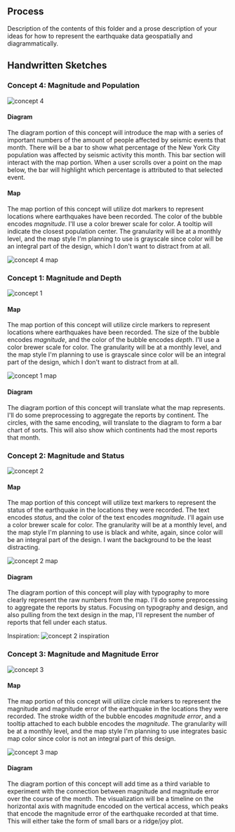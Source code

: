 ## Process

Description of the contents of this folder and a prose description of your ideas for how to represent
the earthquake data geospatially and diagrammatically.

## Handwritten Sketches

### Concept 4: Magnitude and Population

![concept 4](design_4.jpg)

#### Diagram
The diagram portion of this concept will introduce the map with a series of important numbers of the amount of people affected by seismic events that month. There will be a bar to show what percentage of the New York City population was affected by seismic activity this month. This bar section will interact with the map portion. When a user scrolls over a point on the map below, the bar will highlight which percentage is attributed to that selected event.

#### Map
The map portion of this concept will utilize dot markers to represent locations where earthquakes have been recorded. The color of the bubble encodes *magnitude*. I'll use a color brewer scale for color. A tooltip will indicate the closest population center.
The granularity will be at a monthly level, and the map style I'm planning to use is grayscale since color will be an integral part of the design, which I don't want to distract from at all.

![concept 4 map](design_1_map.jpg)

### Concept 1: Magnitude and Depth

![concept 1](design_1.jpg)

#### Map
The map portion of this concept will utilize circle markers to represent locations where earthquakes have been recorded. The size of the bubble encodes *magnitude*, and the color of the bubble encodes *depth*. I'll use a color brewer scale for color.
The granularity will be at a monthly level, and the map style I'm planning to use is grayscale since color will be an integral part of the design, which I don't want to distract from at all.

![concept 1 map](design_1_map.jpg)

#### Diagram
The diagram portion of this concept will translate what the map represents. I'll do some preprocessing to aggregate the reports by continent. The circles, with the same encoding, will translate to the diagram to form a bar chart of sorts. This will also show which continents had the most reports that month.

### Concept 2: Magnitude and Status

![concept 2](design_2.jpg)

#### Map
The map portion of this concept will utilize text markers to represent the status of the earthquake in the locations they were recorded. The text encodes *status*, and the color of the text encodes *magnitude*. I'll again use a color brewer scale for color.
The granularity will be at a monthly level, and the map style I'm planning to use is black and white, again, since color will be an integral part of the design. I want the background to be the least distracting.

![concept 2 map](design_2_map.jpg)

#### Diagram
The diagram portion of this concept will  play with typography to more clearly represent the raw numbers from the map. I'll do some preprocessing to aggregate the reports by status. Focusing on typography and design, and also pulling from the text design in the map, I'll represent the number of reports that fell under each status.

Inspiration:
![concept 2 inspiration](inspiration.jpg)

### Concept 3: Magnitude and Magnitude Error

![concept 3](design_3.jpg)

#### Map
The map portion of this concept will utilize circle markers to represent the magnitude and magnitude error of the earthquake in the locations they were recorded. The stroke width of the bubble encodes *magnitude error*, and a tooltip attached to each bubble encodes the *magnitude*.
The granularity will be at a monthly level, and the map style I'm planning to use integrates basic map color since color is not an integral part of this design.

![concept 3 map](design_3_map.jpg)

#### Diagram
The diagram portion of this concept will add time as a third variable to experiment with the connection between magnitude and magnitude error over the course of the month. The visualization will be a timeline on the horizontal axis with magnitude encoded on the vertical access, which peaks that encode the magnitude error of the earthquake recorded at that time. This will either take the form of small bars or a ridge/joy plot.


